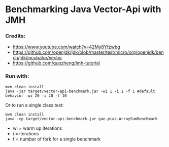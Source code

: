 # Benchmarking Java Vector-Api with JMH

### Credits:
- https://www.youtube.com/watch?v=42My8Yfzwbg
- https://github.com/openjdk/jdk/blob/master/test/micro/org/openjdk/bench/jdk/incubator/vector
- https://github.com/guozheng/jmh-tutorial

### Run with: 

```shell
mvn clean install
java -jar target/vector-api-benchmark.jar -wi 1 -i 1 -f 1 #default behavior -wi 20 -i 20 -f 10
```

Or to run a single class test:

```shell
mvn clean install
java -cp target/vector-api-benchmark.jar gae.piaz.ArraySumBenchmark
```


- wi = warm up iterations
- i = iterations
- f = number of fork for a single benchmark

